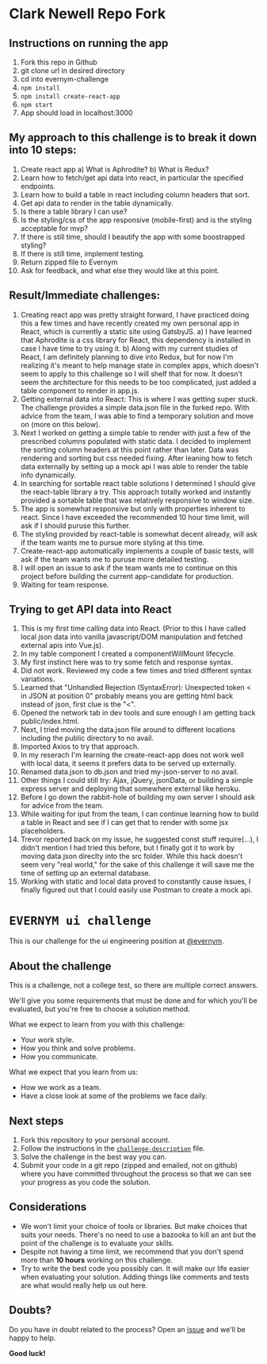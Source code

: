 # Clark Newell Repo Fork
## Instructions on running the app

1. Fork this repo in Github
2. git clone url in desired directory
3. cd into evernym-challenge
4. ```npm install```
5. ```npm install create-react-app```
6. ```npm start```
7. App should load in localhost:3000

## My approach to this challenge is to break it down into 10 steps:

1. Create react app
    a) What is Aphrodite?
    b) What is Redux?
2. Learn how to fetch/get api data into react, in particular the specified endpoints.
3. Learn how to build a table in react including column headers that sort.
4. Get api data to render in the table dynamically.
5. Is there a table library I can use?
6. Is the styling/css of the app responsive (mobile-first) and is the styling acceptable for mvp?
7. If there is still time, should I beautify the app with some boostrapped styling?
8. If there is still time, implement testing.
9. Return zipped file to Evernym
10. Ask for feedback, and what else they would like at this point.

## Result/Immediate challenges:

1. Creating react app was pretty straight forward, I have practiced doing this a few times and have recently created my own personal app in React, which is currently a static site using GatsbyJS.
    a) I have learned that Aphrodite is a css library for React, this dependency is installed in case I have time to try using it.
    b) Along with my current studies of React, I am definitely planning to dive into Redux, but for now I'm realizing it's meant to help manage state in complex apps, which doesn't seem to apply to this challenge so I will shelf that for now.
It doesn't seem the architecture for this needs to be too complicated, just added a table component to render in app.js.
2. Getting external data into React: This is where I was getting super stuck. The challenge provides a simple data.json file in the forked repo. With advice from the team, I was able to find a temporary solution and move on (more on this below).
4. Next I worked on getting a simple table to render with just a few of the prescribed columns populated with static data. I decided to implement the sorting column headers at this point rather than later. Data was rendering and sorting but css needed fixing. After leaning how to fetch data externally by setting up a mock api I was able to render the table info dynamically.
5. In searching for sortable react table solutions I determined I should give the react-table library a try. This approach totally worked and instantly provided a sortable table that was relatively responsive to window size.
6. The app is somewhat responsive but only with properties inherent to react. Since I have exceeded the recommended 10 hour time limit, will ask if I should puruse this further.
7. The styling provided by react-table is somewhat decent already, will ask if the team wants me to pursue more styling at this time.
8. Create-react-app automatically implements a couple of basic tests, will ask if the team wants me to puruse more detailed testing.
9. I will open an issue to ask if the team wants me to continue on this project before building the current app-candidate for production.
10. Waiting for team response.


## Trying to get API data into React

1. This is my first time calling data into React. (Prior to this I have called local json data into vanilla javascript/DOM manipulation and fetched external apis into Vue.js).
2. In my table component I created a componentWillMount lifecycle.
3. My first instinct here was to try some fetch and response syntax.
4. Did not work. Reviewed my code a few times and tried different syntax variations.
5. Learned that "Unhandled Rejection (SyntaxError): Unexpected token < in JSON at position 0" probably means you are getting html back instead of json, first clue is the "<".
6. Opened the network tab in dev tools and sure enough I am getting back public/index.html.
7. Next, I tried moving the data.json file around to different locations including the public directory to no avail.
8. Imported Axios to try that approach. 
9. In my reserach I'm learning the create-react-app does not work well with local data, it seems it prefers data to be served up externally.
10. Renamed data.json to db.json and tried my-json-server to no avail.
11. Other things I could still try: Ajax, jQuery, jsonData, or building a simple express server and deploying that somewhere external like heroku.
12. Before I go down the rabbit-hole of building my own server I should ask for advice from the team.
13. While waiting for iput from the team, I can continue learning how to build a table in React and see if I can get that to render with some jsx placeholders.
14. Trevor reported back on my issue, he suggested const stuff require(...), I didn't mention I had tried this before, but I finally got it to work by moving data.json direclty into the src folder. While this hack doesn't seem very "real world," for the sake of this challenge it will save me the time of setting up an external database.
16. Working with static and local data proved to constantly cause issues, I finally figured out that I could easily use Postman to create a mock api.


# `EVERNYM ui challenge`

This is our challenge for the ui engineering position at [@evernym](https://github.com/evernym).

## About the challenge

This is a challenge, not a college test, so there are multiple correct answers.

We'll give you some requirements that must be done and for which you'll be evaluated, but you're free to choose a solution method.

What we expect to learn from you with this challenge:

- Your work style.
- How you think and solve problems.
- How you communicate.

What we expect that you learn from us:

- How we work as a team.
- Have a close look at some of the problems we face daily.

## Next steps

1. Fork this repository to your personal account.
2. Follow the instructions in the [`challenge-description`](/challenge-description.md) file.
3. Solve the challenge in the best way you can.
4. Submit your code in a git repo (zipped and emailed, not on github) where you have committed throughout the process so that we can see your progress as you code the solution.

## Considerations

- We won't limit your choice of tools or libraries. But make choices that suits your needs. There's no need to use a bazooka to kill an ant but the point of the challenge is to evaluate your skills.
- Despite not having a time limit, we recommend that you don't spend more than **10 hours** working on this challenge.
- Try to write the best code you possibly can. It will make our life easier when evaluating your solution. Adding things like comments and tests are what would really help us out here.

## Doubts?

Do you have in doubt related to the process? Open an [issue](https://github.com/evernym/ui-challenge/issues) and we'll be happy to help.

**Good luck!**


